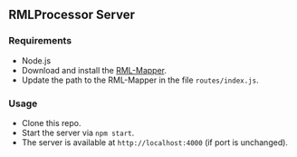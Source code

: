 ## RMLProcessor Server

### Requirements
- Node.js
- Download and install the [RML-Mapper](http://git.mmlab.be/rml/RML-Mapper).
- Update the path to the RML-Mapper in the file `routes/index.js`.

### Usage
- Clone this repo.
- Start the server via `npm start`.
- The server is available at `http://localhost:4000` (if port is unchanged).